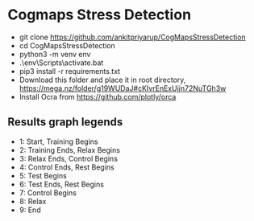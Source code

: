 # Cogmaps Stress Detection
- git clone https://github.com/ankitpriyarup/CogMapsStressDetection
- cd CogMapsStressDetection
- python3 -m venv env
- .\env\Scripts\activate.bat
- pip3 install -r requirements.txt
- Download this folder and place it in root directory, https://mega.nz/folder/g19WUDaJ#cKIvrEnExUjjn72NuTGh3w
- Install Ocra from https://github.com/plotly/orca

## Results graph legends
- 1: Start, Training Begins
- 2: Training Ends, Relax Begins
- 3: Relax Ends, Control Begins
- 4: Control Ends, Rest Begins
- 5: Test Begins
- 6: Test Ends, Rest Begins
- 7: Control Begins
- 8: Relax
- 9: End